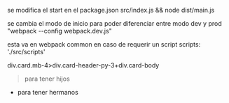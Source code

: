 se modifica el start en el package.json
src/index.js && node dist/main.js

se cambia el modo de inicio para poder diferenciar entre modo dev y prod
"webpack --config webpack.dev.js"

esta va en webpack common en caso de requerir un script
scripts: './src/scripts'

div.card.mb-4>div.card-header-py-3+div.card-body
> para tener hijos
+ para tener hermanos